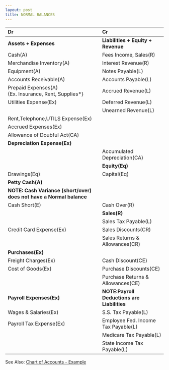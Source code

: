```yaml
---
layout: post
title: NORMAL BALANCES
---
```



| Dr | Cr |
|:-|:-|
|**Assets + Expenses**|**Liabilities + Equity + Revenue**|
|Cash(A)|Fees Income, Sales(R)| 
|Merchandise Inventory(A)|Interest Revenue(R)|
|Equipment(A)|Notes Payable(L)|
|Accounts Receivable(A)|Accounts Payable(L)|
|Prepaid Expenses(A)<br>{Ex. Insurance, Rent, Supplies*}|Accrued Revenue(L)|
|Utilities Expense(Ex)|Deferred Revenue(L)|
||Unearned Revenue(L)|
|Rent,Telephone,UTILS Expense(Ex)||
|Accrued Expenses(Ex)||
|Allowance of Doubful Act(CA)||
|**Depreciation Expense(Ex)**||
||Accumulated Depreciation(CA)|
||**Equity(Eq)**|
|Drawings(Eq)|Capital(Eq)|
|**Petty Cash(A)**||
|**NOTE: Cash Variance (short/over) does not have a Normal balance**||
|Cash Short(E)|Cash Over(R)|
||**Sales(R)**|
||Sales Tax Payable(L)|
|Credit Card Expense(Ex)|Sales Discounts(CR)|
||Sales Returns & Allowances(CR)|
|**Purchases(Ex)**||
|Freight Charges(Ex)|Cash Discount(CE)|
|Cost of Goods(Ex)|Purchase Discounts(CE)|
||Purchase Returns & Allowances(CE)|
|**Payroll Expenses(Ex)**|**NOTE:Payroll Deductions are Liabilities**|
|Wages & Salaries(Ex)|S.S. Tax Payable(L)|
|Payroll Tax Expense(Ex)|Employee Fed. Income Tax Payable(L)|
||Medicare Tax Payable(L)|
||State Income Tax Payable(L)|


See Also: [Chart of Accounts - Example](_posts/2024-04-27-chart-of-acts.md)
